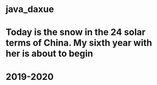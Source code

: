 # java_daxue
# Today is the snow in the 24 solar terms of China. My sixth year with her is about to begin
# 2019-2020
